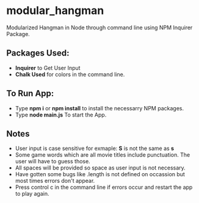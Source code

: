 # modular_hangman
Modularized Hangman in Node through command line using NPM Inquirer Package.

## Packages Used: 
* __Inquirer__ to Get User Input
* __Chalk Used__ for colors in the command line. 

## To Run App: 
* Type __npm i__ or __npm install__ to install the necessarry NPM packages. 
* Type __node main.js__ To start the App. 

## Notes
* User input is case sensitive for exmaple: __S__ is not the same as __s__
* Some game words which are all movie titles include punctuation. The user will have to guess those. 
* All spaces will be provided so space as user input is not necessary. 
* Have gotten some bugs like .length is not defined on occassion but most times errors don't appear.
* Press control c in the command line if errors occur and restart the app to play again. 
